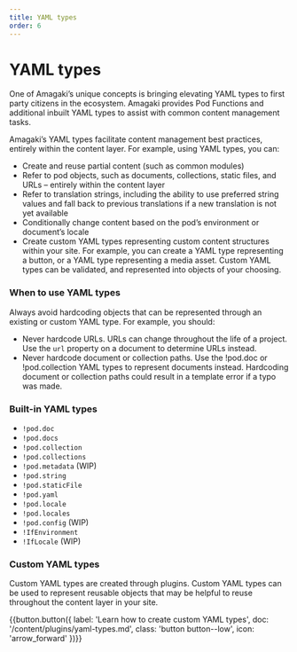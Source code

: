 ```yaml
---
title: YAML types
order: 6
---
```

# YAML types

One of Amagaki’s unique concepts is bringing elevating YAML types to first party
citizens in the ecosystem. Amagaki provides Pod Functions and additional inbuilt
YAML types to assist with common content management tasks.

Amagaki’s YAML types facilitate content management best practices, entirely
within the content layer. For example, using YAML types, you can:

*   Create and reuse partial content (such as common modules)
*   Refer to pod objects, such as documents, collections, static files, and URLs
    – entirely within the content layer
*   Refer to translation strings, including the ability to use preferred string
    values and fall back to previous translations if a new translation is not
    yet available
*   Conditionally change content based on the pod’s environment or document’s
    locale
*   Create custom YAML types representing custom content structures within your
    site. For example, you can create a YAML type representing a button, or a
    YAML type representing a media asset. Custom YAML types can be validated,
    and represented into objects of your choosing.

### When to use YAML types

Always avoid hardcoding objects that can be represented through an existing or
custom YAML type. For example, you should:

*   Never hardcode URLs. URLs can change throughout the life of a project. Use
    the `url` property on a document to determine URLs instead.
*   Never hardcode document or collection paths. Use the !pod.doc or
    !pod.collection YAML types to represent documents instead. Hardcoding
    document or collection paths could result in a template error if a typo was
    made.

### Built-in YAML types

- `!pod.doc`
- `!pod.docs`
- `!pod.collection`
- `!pod.collections`
- `!pod.metadata` (WIP)
- `!pod.string`
- `!pod.staticFile`
- `!pod.yaml`
- `!pod.locale`
- `!pod.locales`
- `!pod.config` (WIP)
- `!IfEnvironment`
- `!IfLocale` (WIP)

### Custom YAML types

Custom YAML types are created through plugins. Custom YAML types can be used to
represent reusable objects that may be helpful to reuse throughout the content
layer in your site.

{{button.button({
    label: 'Learn how to create custom YAML types',
    doc: '/content/plugins/yaml-types.md',
    class: 'button button--low',
    icon: 'arrow_forward'
})}}